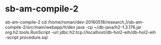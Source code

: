 # sb-am-compile-2
sb-am-compile-2
cd /home/roman/dev-20160518/research_1/sb-am-compile-2/src/main/webapp/h/dev
java -cp ~/db-java/h2-1.3.176.jar org.h2.tools.RunScript -url jdbc:h2:tcp://localhost/db-hol2-eih/db-hol2-eih -script  procedure.sql 

